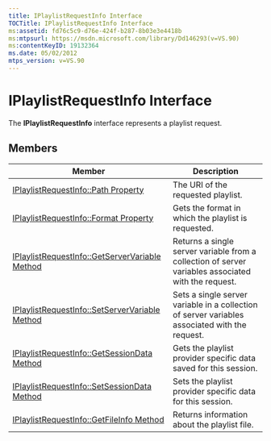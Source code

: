 ```yaml
---
title: IPlaylistRequestInfo Interface
TOCTitle: IPlaylistRequestInfo Interface
ms:assetid: fd76c5c9-d76e-424f-b287-8b03e3e4418b
ms:mtpsurl: https://msdn.microsoft.com/library/Dd146293(v=VS.90)
ms:contentKeyID: 19132364
ms.date: 05/02/2012
mtps_version: v=VS.90
---
```


# IPlaylistRequestInfo Interface

The **IPlaylistRequestInfo** interface represents a playlist request.

## Members

|Member|Description|
|--- |--- |
|[IPlaylistRequestInfo::Path Property](iplaylistrequestinfo-path-property.md)|The URI of the requested playlist.|
|[IPlaylistRequestInfo::Format Property](iplaylistrequestinfo-format-property.md)|Gets the format in which the playlist is requested.|
|[IPlaylistRequestInfo::GetServerVariable Method](iplaylistrequestinfo-getservervariable-method.md)|Returns a single server variable from a collection of server variables associated with the request.|
|[IPlaylistRequestInfo::SetServerVariable Method](iplaylistrequestinfo-setservervariable-method.md)|Sets a single server variable in a collection of server variables associated with the request.|
|[IPlaylistRequestInfo::GetSessionData Method](iplaylistrequestinfo-getsessiondata-method.md)|Gets the playlist provider specific data saved for this session.|
|[IPlaylistRequestInfo::SetSessionData Method](iplaylistrequestinfo-setsessiondata-method.md)|Sets the playlist provider specific data for this session.|
|[IPlaylistRequestInfo::GetFileInfo Method](iplaylistrequestinfo-getfileinfo-method.md)|Returns information about the playlist file.|

